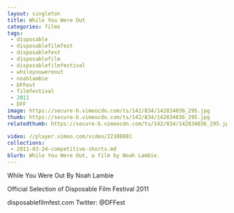 ```yaml
---
layout: singleton
title: While You Were Out
categories: films
tags:
 - disposable
 - disposablefilmfest
 - disposablefest
 - disposablefilm
 - disposablefilmfestival
 - whileyouwereout
 - noahlambie
 - DFFest
 - filmfestival
 - 2011
 - DFF
image: https://secure-b.vimeocdn.com/ts/142/834/142834036_295.jpg
thumb: https://secure-b.vimeocdn.com/ts/142/834/142834036_295.jpg
relatedthumb: https://secure-b.vimeocdn.com/ts/142/834/142834036_295.jpg

video: //player.vimeo.com/video/22108891
collections:
 - 2011-03-24-competitive-shorts.md
blurb: While You Were Out, a film by Noah Lambie.
---
```


While You Were Out
By Noah Lambie

Official Selection of Disposable Film Festival 2011

disposablefilmfest.com
Twitter: @DFFest